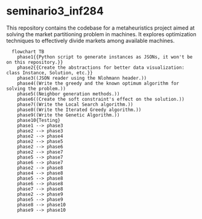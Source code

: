 # seminario3_inf284
This repository contains the codebase for a metaheuristics project aimed at solving the market partitioning problem in machines. It explores optimization techniques to effectively divide markets among available machines.

```mermaid
  flowchart TB
    phase1{{Python script to generate instances as JSONs, it won't be on this repository.}}
    phase2{{Create the abstractions for better data visualization: class Instance, Solution, etc.}}
    phase3((JSON reader using the Nlohmann header.))
    phase4((Write the greedy and the known optimum algorithm for solving the problem.))
    phase5((Neighbor generation methods.))
    phase6((Create the soft constraint's effect on the solution.))
    phase7((Write the Local Search algorithm.))
    phase8((Write the Iterated Greedy algorithm.))
    phase9((Write the Genetic Algorithm.))
    phase10{Testing}
    phase1 --> phase3
    phase2 --> phase3
    phase2 --> phase4
    phase2 --> phase5
    phase2 --> phase6
    phase2 --> phase7
    phase5 --> phase7
    phase6 --> phase7
    phase2 --> phase8
    phase4 --> phase8
    phase5 --> phase8
    phase6 --> phase8
    phase7 --> phase8
    phase2 --> phase9
    phase5 --> phase9
    phase8 --> phase10
    phase9 --> phase10

```
